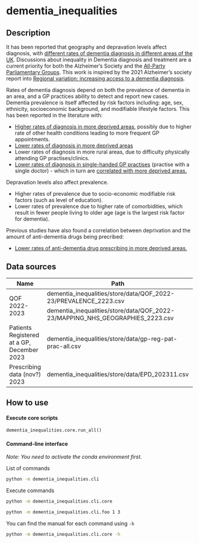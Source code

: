 # dementia_inequalities

<!-- WARNING: THIS FILE WAS AUTOGENERATED! DO NOT EDIT! -->

## Description

It has been reported that geography and depravation levels affect
diagnosis, with [different rates of dementia diagnosis in different
areas of the UK](https://dementiastatistics.org/about-dementia/maps/).
Discussions about inequality in Dementia diagnosis and treatment are a
current priority for both the Alzheimer’s Society and the [All-Party
Parliamentary
Groups](https://www.alzheimers.org.uk/about-us/policy-and-influencing/all-party-parliamentary-group-dementia).
This work is inspired by the 2021 Alzheimer’s society report into
[Regional variation: increasing access to a dementia
diagnosis](https://www.alzheimers.org.uk/sites/default/files/2021-09/regional_variations_increasing_access_to_diagnosis.pdf).

Rates of dementia diagnosis depend on both the prevalence of dementia in
an area, and a GP practices ability to detect and report new cases.
Dementia prevalence is itself affected by risk factors including: age,
sex, ethnicity, socioeconomic background, and modifiable lifestyle
factors. This has been reported in the literature with:

- [Higher rates of diagnosis in more deprived
  areas](https://www.cambridge.org/core/journals/primary-health-care-research-and-development/article/variations-in-dementia-diagnosis-in-england-and-association-with-general-practice-characteristics/18A64D2EF4CBEC49874B343C1B41D651),
  possibly due to higher rate of other health conditions leading to more
  frequent GP appointments.
- [Lower rates of diagnosis in more deprived
  areas](https://link.springer.com/article/10.1186/s12877-022-03086-4)
- Lower rates of diagnosis in more rural areas, due to difficulty
  physically attending GP practises/clinics.
- [Lower rates of diagnosis in single-handed GP
  practises](https://pubmed.ncbi.nlm.nih.gov/21777080/) (practise with a
  single doctor) - which in turn are [correlated with more deprived
  areas.](https://journals.sagepub.com/doi/10.1177/13558196231218830)

Depravation levels also affect prevalence.

- Higher rates of prevalence due to socio-economic modifiable risk
  factors (such as level of education).
- Lower rates of prevalence due to higher rate of comorbidities, which
  result in fewer people living to older age (age is the largest risk
  factor for dementia).

Previous studies have also found a correlation between deprivation and
the amount of anti-dementia drugs being precribed:

- [Lower rates of anti-dementia drug prescribing in more deprived
  areas.](https://watermark.silverchair.com/afv154.pdf?token=AQECAHi208BE49Ooan9kkhW_Ercy7Dm3ZL_9Cf3qfKAc485ysgAAA6cwggOjBgkqhkiG9w0BBwagggOUMIIDkAIBADCCA4kGCSqGSIb3DQEHATAeBglghkgBZQMEAS4wEQQMqDMkBZkmAQ5-UhZIAgEQgIIDWipSED6hj8nfaYU-FjySfvP076ox9BMYagpe0Do8Zpz-mYd-choLiPCIly_yphlr3hRisgyWvfWI9sDvgXf8kJwDUZZJepnz7KK6IDxlpQouejPaSWtHvdiexSaoxaAfnbmX5k2t28Cg16fEpXZcyu2CT-ldkvIWVL0cYbeeUQcYAKw5Lh_-k_7fHbe4dLc6XzxdPl57T8bGWFUmlF7J0LRg4gLbZSfdOWxuZHZvTJCGOYRgbD2uUbNvBH8xtE7o44_nF_ZmP6-JBIRvEaTdgbCYkR4XE8EmTO96npiS3h1O3U5DjmJMl6OzXOApussCm4SWnbnBtu-MAC41mgfKdcAlPmlv7Tq_A9aoIoUK_ryQSee69ciHZvFrNLxTMoRwH1UnzSm_2x_0OvESS4kxBvg5-wXEYOVI7i6saQbRxJdBitv9LCfGiM7hRxkZzZ4zgOBHP_FQvy4sWkQSoFbHauymos1E-Ud9WVlk5oc_8eSD7uj1V9EykNbqxjGWixmx-MIwqCQ5tapWDwS87D6KxWk29NljqLiNX6A3LFBQOptgg7bdfeOt2ev6skT5vef2fS5zPLpg6Ld3lU_nMaNs_QUXuIy7M8SSEZGYrq1X__cr3mqVCHqECtzkBEpRYLuxUQsf2XAQyYf4hcx257aC3yzdgxRs79R1ZywDt6dCLaZjK3EpEeA06ijtrAW3ewu975geNmys-pyhLut2uVVixOgyZxAFjLD-sEqmWv0bvtLcn2IYs89FCRevAt-h4JBXjaoSBg1pt35fyEF6eKFFl6PAYQ9JnUkZHmh3VVM0pBNzVf_ur9DLa3so8Uym6-K6niRoBBGAjpHWKC728ZcL4HmANYk1V9JfOblDkXaEuo0XW4klXtZO6xAmcRh4hSt-VIhXu14NW1UylrxMSrEwNCM8gDItY4ngWwzaZtdP1hBtLuYGImTmevHpuZ0__mDQTWAOIeJxSvDJB5eVvr--zIh9kv7X1vSZqZtvEq0vAxSUSQuUspMpFOUKwW-fUCv3C-v0SH2vKAG4plch2QsXZQZr6u3k1AXkNNA7fnORbrVDPyxpgICF6D_vZbHAymL5-0jgs5eGhirwkm9qYHQNOdlwX1NuSQG6_rRi2E_wZLaz6D4W6NVU5oVaCg)

## Data sources

<table width="100%">
<thead>
<tr>
<th>
Name
</th>
<th>
Path
</th>
<th>
Source
</th>
</tr>
</thead>
<tbody>
<tr>
<td rowspan="2">
QOF 2022-2023
</td>
<td>
dementia_inequalities/store/data/QOF_2022-23/PREVALENCE_2223.csv
</td>
<td rowspan="2">
<a href="https://digital.nhs.uk/data-and-information/publications/statistical/quality-and-outcomes-framework-achievement-prevalence-and-exceptions-data" target="_blank">NHS
digital</a>
</td>
</tr>
<tr>
<td>
dementia_inequalities/store/data/QOF_2022-23/MAPPING_NHS_GEOGRAPHIES_2223.csv
</td>
</tr>
<tr>
<td>
Patients Registered at a GP, December 2023
</td>
<td>
dementia_inequalities/store/data/gp-reg-pat-prac-all.csv
</td>
<td>
<a href="https://digital.nhs.uk/data-and-information/publications/statistical/patients-registered-at-a-gp-practice/december-2023" target="_blank">NHS
digital</a>
</td>
</tr>
<tr>
<td>
Prescribing data (nov?) 2023
</td>
<td>
dementia_inequalities/store/data/EPD_202311.csv
</td>
<td>
<a href="https://www.nhsbsa.nhs.uk/prescription-data" target="_blank">NHS
BSA</a>
</td>
</tr>
</tbody>
</table>

## How to use

#### Execute core scripts

``` python
dementia_inequalities.core.run_all()
```

#### Command-line interface

*Note: You need to activate the conda environment first.*

List of commands

``` bash
python -m dementia_inequalities.cli
```

Execute commands

``` bash
python -m dementia_inequalities.cli.core
```

``` bash
python -m dementia_inequalities.cli.foo 1 3
```

You can find the manual for each command using `-h`

``` bash
python -m dementia_inequalities.cli.core -h
```
